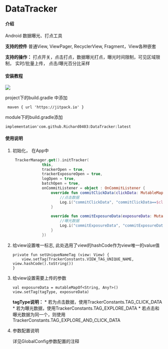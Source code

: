 # DataTracker

#### 介绍

Android 数据曝光、打点工具

**支持的控件** 普通View,  ViewPager, RecyclerView, Fragment，View各种嵌套

**支持的操作：** 打点开关，点击打点，数据曝光打点，曝光时间限制，可见区域限制， 实时/批量上传， 点击/曝光百分比采样

#### 安装教程

[![](https://jitpack.io/v/Richard0403/DataTracker.svg)](https://jitpack.io/#Richard0403/DataTracker)

project下的build.gradle 中添加

```
 maven { url 'https://jitpack.io' }
```
module下的build.gradle添加

```
implementation'com.github.Richard0403:DataTracker:latest
```

#### 使用说明
1. 初始化， 在App中

	```kotlin
	 TrackerManager.get().initTracker(
                 this,
                 trackerOpen = true,
                 trackerExposureOpen = true,
                 logOpen = true,
                 batchOpen = true,
                 onCommitListener = object : OnCommitListener {
                     override fun commitClickData(clickData: MutableMap<String, Any?>?) {
                         //点击数据
                         Log.i("commitClickData", "commitClickData==$clickData")
                     }
     
                     override fun commitExposureData(exposureData: MutableList<MutableMap<String, Any?>?>) {
                         //曝光数据
                         Log.i("commitExposureData", "commitExposureData==$exposureData")
                     }
                 })
	```
2. 给view设置唯一标志, 此处选用了view的hashCode作为view唯一的value值

	```
	private fun setUniqueNameTag (view: View) {
        view.setTag(TrackerConstants.VIEW_TAG_UNIQUE_NAME, view.hashCode().toString())
    }
	```
3. 给view设置需要上传的参数

	```
	val exposureData = mutableMapOf<String, Any?>()
	view.setTag(tagType, exposureData)
	```
 	**tagType说明：**
       * 若为点击数据，使用TrackerConstants.TAG_CLICK_DATA
       * 若为曝光数据，使用TrackerConstants.TAG_EXPLORE_DATA
       * 若点击和曝光数据为同一个，则使用TrackerConstants.TAG_EXPLORE_AND_CLICK_DATA

4. 参数配置说明

	详见GlobalConfig参数配置的注释
